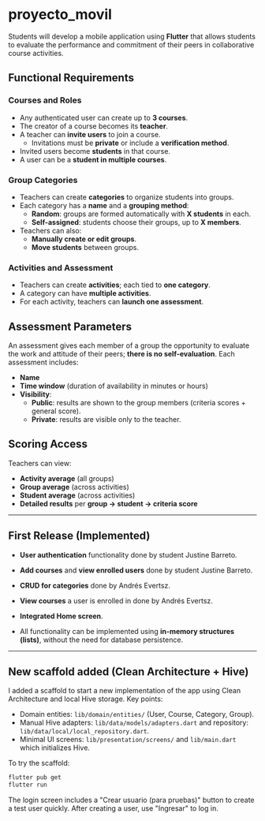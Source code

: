 # proyecto_movil

Students will develop a mobile application using **Flutter** that allows students to evaluate the performance and commitment of their peers in collaborative course activities.

## Functional Requirements

### Courses and Roles
- Any authenticated user can create up to **3 courses**.
- The creator of a course becomes its **teacher**.
- A teacher can **invite users** to join a course.  
  - Invitations must be **private** or include a **verification method**.
- Invited users become **students** in that course.
- A user can be a **student in multiple courses**.

### Group Categories
- Teachers can create **categories** to organize students into groups.
- Each category has a **name** and a **grouping method**:
  - **Random**: groups are formed automatically with **X students** in each.
  - **Self-assigned**: students choose their groups, up to **X members**.
- Teachers can also:
  - **Manually create or edit groups**.
  - **Move students** between groups.

### Activities and Assessment
- Teachers can create **activities**; each tied to **one category**.
- A category can have **multiple activities**.
- For each activity, teachers can **launch one assessment**.

## Assessment Parameters
An assessment gives each member of a group the opportunity to evaluate the work and attitude of their peers; **there is no self-evaluation**. Each assessment includes:

- **Name**
- **Time window** (duration of availability in minutes or hours)
- **Visibility**:
  - **Public**: results are shown to the group members (criteria scores + general score).
  - **Private**: results are visible only to the teacher.

## Scoring Access
Teachers can view:
- **Activity average** (all groups)
- **Group average** (across activities)
- **Student average** (across activities)
- **Detailed results** per **group → student → criteria score**

---

## First Release (Implemented)
- **User authentication** functionality done by student Justine Barreto.
- **Add courses** and **view enrolled users** done by student Justine Barreto.
- **CRUD for categories** done by Andrés Evertsz.
- **View courses** a user is enrolled in done by Andrés Evertsz.
- **Integrated Home screen**.

- All functionality can be implemented using **in-memory structures (lists)**, without the need for database persistence.

---

## New scaffold added (Clean Architecture + Hive)

I added a scaffold to start a new implementation of the app using Clean Architecture and local Hive storage. Key points:

- Domain entities: `lib/domain/entities/` (User, Course, Category, Group).
- Manual Hive adapters: `lib/data/models/adapters.dart` and repository: `lib/data/local/local_repository.dart`.
- Minimal UI screens: `lib/presentation/screens/` and `lib/main.dart` which initializes Hive.

To try the scaffold:

```powershell
flutter pub get
flutter run
```

The login screen includes a "Crear usuario (para pruebas)" button to create a test user quickly. After creating a user, use "Ingresar" to log in.









